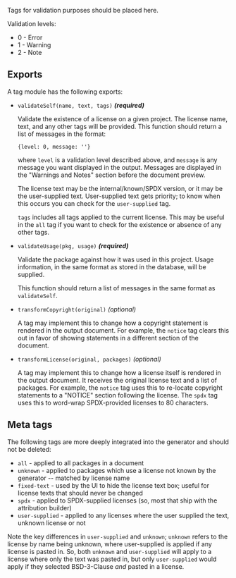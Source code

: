 Tags for validation purposes should be placed here.

Validation levels:
* 0 - Error
* 1 - Warning
* 2 - Note

## Exports

A tag module has the following exports:

* `validateSelf(name, text, tags)` _**(required)**_

  Validate the existence of a license on a given project. The license name, text, and any other tags will be provided. This function should return a list of messages in the format:

  ```
  {level: 0, message: ''}
  ```

  where `level` is a validation level described above, and `message` is any message you want displayed in the output. Messages are displayed in the "Warnings and Notes" section before the document preview.

  The license text may be the internal/known/SPDX version, or it may be the user-supplied text. User-supplied text gets priority; to know when this occurs you can check for the `user-supplied` tag.

  `tags` includes all tags applied to the current license. This may be useful in the `all` tag if you want to check for the existence or absence of any other tags.

* `validateUsage(pkg, usage)` _**(required)**_

  Validate the package against how it was used in this project.
  Usage information, in the same format as stored in the database, will be supplied.

  This function should return a list of messages in the same format as `validateSelf`.

* `transformCopyright(original)` _(optional)_

  A tag may implement this to change how a copyright statement is rendered in the output document. For example, the `notice` tag clears this out in favor of showing statements in a different section of the document.

* `transformLicense(original, packages)` _(optional)_

  A tag may implement this to change how a license itself is rendered in the output document. It receives the original license text and a list of packages. For example, the `notice` tag uses this to re-locate copyright statements to a "NOTICE" section following the license. The `spdx` tag uses this to word-wrap SPDX-provided licenses to 80 characters.

## Meta tags

The following tags are more deeply integrated into the generator and should not be deleted:

* `all` - applied to all packages in a document
* `unknown` - applied to packages which use a license not known by the generator -- matched by license name
* `fixed-text` - used by the UI to hide the license text box; useful for license texts that should never be changed
* `spdx` - applied to SPDX-supplied licenses (so, most that ship with the attribution builder)
* `user-supplied` - applied to any licenses where the user supplied the text, unknown license or not

Note the key differences in `user-supplied` and `unknown`; `unknown` refers to the license by name being unknown, where user-supplied is applied if any license is pasted in. So, both `unknown` and `user-supplied` will apply to a license where only the text was pasted in, but only `user-supplied` would apply if they selected BSD-3-Clause *and* pasted in a license.
